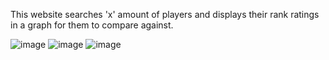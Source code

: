 This website searches 'x' amount of players and displays their rank ratings in a graph for them to compare against.

![image](https://user-images.githubusercontent.com/85250447/169728333-f67eb7f8-dc3a-46c7-a910-50787245fc11.png)
![image](https://user-images.githubusercontent.com/85250447/169728370-c993d1ca-9cb7-4f6a-a219-23ab3b83b269.png)
![image](https://user-images.githubusercontent.com/85250447/169728395-aeb40146-e87c-42c3-8ca2-7b2a084688c7.png)
